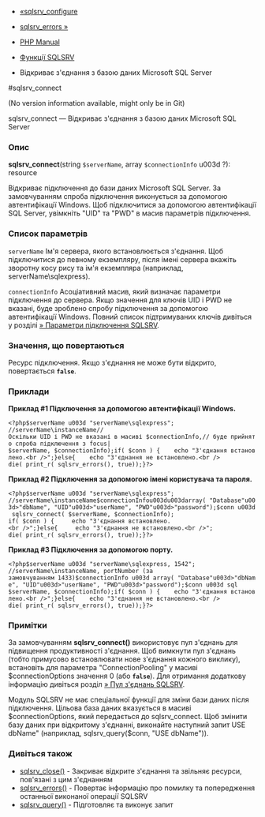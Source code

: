- [«sqlsrv_configure](function.sqlsrv-configure.md)
- [sqlsrv_errors »](function.sqlsrv-errors.md)

- [PHP Manual](index.md)
- [Функції SQLSRV](ref.sqlsrv.md)
- Відкриває з'єднання з базою даних Microsoft SQL Server

#sqlsrv_connect

(No version information available, might only be in Git)

sqlsrv_connect — Відкриває з'єднання з базою даних Microsoft SQL
Server

### Опис

**sqlsrv_connect**(string `$serverName`, array `$connectionInfo` u003d ?):
resource

Відкриває підключення до бази даних Microsoft SQL Server. За замовчуванням
спроба підключення виконується за допомогою автентифікації
Windows. Щоб підключитися за допомогою автентифікації SQL
Server, увімкніть "UID" та "PWD" в масив параметрів підключення.

### Список параметрів

`serverName`
Ім'я сервера, якого встановлюється з'єднання. Щоб підключитися до
певному екземпляру, після імені сервера вкажіть зворотну косу
рису та ім'я екземпляра (наприклад, serverName\sqlexpress).

`connectionInfo`
Асоціативний масив, який визначає параметри підключення до сервера. Якщо
значення для ключів UID і PWD не вказані, буде зроблено спробу
підключення за допомогою автентифікації Windows. Повний список
підтримуваних ключів дивіться у розділі [» Параметри підключення
SQLSRV](http://msdn.microsoft.com/en-us/library/ff628167.aspx).

### Значення, що повертаються

Ресурс підключення. Якщо з'єднання не може бути відкрито, повертається
**`false`**.

### Приклади

**Приклад #1 Підключення за допомогою автентифікації Windows.**

` <?php$serverName u003d "serverName\sqlexpress"; //serverName\instanceName//Оскільки UID і PWD не вказані в масиві $connectionInfo,// буде прийнято спроба підключення з focus| $serverName, $connectionInfo);if( $conn ) {    echo "З'єднання встановлено.<br />";}else{    echo "З'єднання не встановлено.<br /> die( print_r( sqlsrv_errors(), true));}?> `

**Приклад #2 Підключення за допомогою імені користувача та пароля.**

` <?php$serverName u003d "serverName\sqlexpress"; //serverName\instanceName$connectionInfou003du003darray( "Database"u003d>"dbName", "UID"u003d>"userName", "PWD"u003d>"password");$conn u003d sqlsrv_connect( $serverName, $connectionInfo); if( $conn ) {     echo "З'єднання встановлено.<br />";}else{     echo "З'єднання не встановлено.<br />"; die( print_r( sqlsrv_errors(), true));}?> `

**Приклад #3 Підключення за допомогою порту.**

` <?php$serverName u003d "serverName\sqlexpress, 1542"; //serverName\instanceName, portNumber (за замовчуванням 1433)$connectionInfo u003d array( "Database"u003d>"dbName", "UID"u003d>"userName", "PWD"u003d>"password");$conn u003d sql $serverName, $connectionInfo);if( $conn ) {    echo "З'єднання встановлено.<br />";}else{    echo "З'єднання не встановлено.<br /> die( print_r( sqlsrv_errors(), true));}?> `

### Примітки

За замовчуванням **sqlsrv_connect()** використовує пул з'єднань для
підвищення продуктивності з'єднання. Щоб вимкнути пул з'єднань
(тобто примусово встановлювати нове з'єднання кожного виклику),
встановіть для параметра "ConnectionPooling" у масиві
$connectionOptions значення 0 (або **`false`**). Для отримання
додаткову інформацію дивіться розділ [» Пул з'єднань
SQLSRV](http://msdn.microsoft.com/en-us/library/cc644930.aspx).

Модуль SQLSRV не має спеціальної функції для зміни бази даних після
підключення. Цільова база даних вказується в масиві
$connectionOptions, який передається до sqlsrv_connect. Щоб змінити
базу даних при відкритому з'єднанні, виконайте наступний запит USE
dbName" (наприклад, sqlsrv_query($conn, "USE dbName")).

### Дивіться також

- [sqlsrv_close()](function.sqlsrv-close.md) - Закриває відкрите
з'єднання та звільняє ресурси, пов'язані з цим з'єднанням
- [sqlsrv_errors()](function.sqlsrv-errors.md) - Повертає
інформацію про помилку та попередження останньої виконаної операції
SQLSRV
- [sqlsrv_query()](function.sqlsrv-query.md) - Підготовляє та
виконує запит
